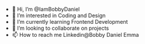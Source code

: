 - 👋 Hi, I’m @IamBobbyDaniel
- 👀 I’m interested in Coding and Design
- 🌱 I’m currently learning Frontend Development
- 💞️ I’m looking to collaborate on projects 
- 📫 How to reach me Linkedin@Bobby Daniel Emma

<!---
IamBobbyDaniel/IamBobbyDaniel is a ✨ special ✨ repository because its `README.md` (this file) appears on your GitHub profile.
You can click the Preview link to take a look at your changes.
--->
